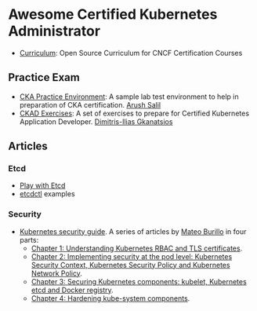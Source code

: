 # Awesome Certified Kubernetes Administrator

- [Curriculum](https://github.com/cncf/curriculum): Open Source Curriculum for CNCF Certification Courses 

## Practice Exam
- [CKA  Practice Environment](https://github.com/arush-sal/cka-practice-environment): A sample lab test environment to help in preparation of CKA certification. [Arush Salil](https://github.com/arush-sal)
- [CKAD Exercises](https://github.com/dgkanatsios/CKAD-exercises): A set of exercises to prepare for Certified Kubernetes Application Developer. [Dimitris-Ilias Gkanatsios](https://github.com/dgkanatsios)

## Articles

### Etcd
- [Play with Etcd](http://play.etcd.io/home)
- [etcdctl](https://github.com/etcd-io/etcd/tree/master/etcdctl) examples

### Security

- [Kubernetes security guide](https://sysdig.com/blog/kubernetes-security-guide/). A series of articles by [Mateo Burillo](https://twitter.com/mateobur) in four parts:
  - [Chapter 1: Understanding Kubernetes RBAC and TLS certificates](https://sysdig.com/blog/kubernetes-security-rbac-tls/).
  - [Chapter 2: Implementing security at the pod level: Kubernetes Security Context, Kubernetes Security Policy and Kubernetes Network Policy](https://sysdig.com/blog/kubernetes-security-psp-network-policy/).
  - [Chapter 3: Securing Kubernetes components: kubelet, Kubernetes etcd and Docker registry](https://sysdig.com/blog/kubernetes-security-kubelet-etcd/).
  - [Chapter 4: Hardening kube-system components](https://sysdig.com/blog/kubernetes-security-harden-kube-system/).

